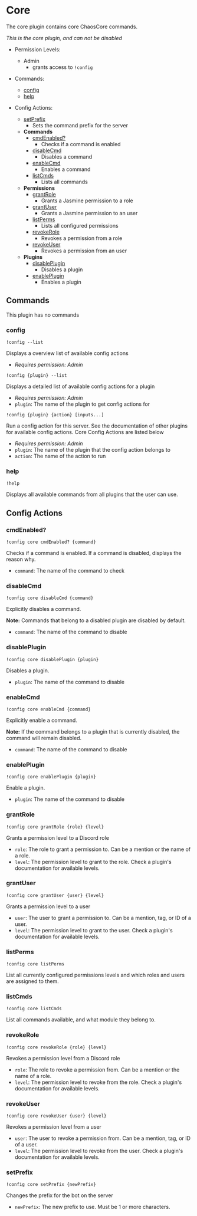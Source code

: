 # Core
The core plugin contains core ChaosCore commands.

*This is the core plugin, and can not be disabled*

- Permission Levels:
    - Admin
        - grants access to `!config`

- Commands:
    - [config](#config)
    - [help](#help)
    
- Config Actions:
    - [setPrefix](#setprefix)
        - Sets the command prefix for the server
    - **Commands**
        - [cmdEnabled?](#cmdenabled)
            - Checks if a command is enabled
        - [disableCmd](#disablecmd)
            - Disables a command
        - [enableCmd](#enablecmd)
            - Enables a command
        - [listCmds](#listcmds)
            - Lists all commands
    - **Permissions**
        - [grantRole](#grantrole)
            - Grants a Jasmine permission to a role
        - [grantUser](#grantuser)
            - Grants a Jasmine permission to an user
        - [listPerms](#listperms)
            - Lists all configured permissions
        - [revokeRole](#revokerole)
            - Revokes a permission from a role
        - [revokeUser](#revokeuser)
            - Revokes a permission from an user
    - **Plugins**
        - [disablePlugin](#disableplugin)
            - Disables a plugin
        - [enablePlugin](#enableplugin)
            - Enables a plugin

## Commands

This plugin has no commands

### config
```
!config --list
```
Displays a overview list of available config actions

* *Requires permission: Admin*

```
!config {plugin} --list
```
Displays a detailed list of available config actions for a plugin

* *Requires permission: Admin*
* `plugin`: The name of the plugin to get config actions for

```
!config {plugin} {action} [inputs...]
```
Run a config action for this server. See the documentation of other plugins for available config actions.
Core Config Actions are listed below

* *Requires permission: Admin*
* `plugin`: The name of the plugin that the config action belongs to
* `action`: The name of the action to run

### help
```
!help
```
Displays all available commands from all plugins that the user can use.

## Config Actions

### cmdEnabled?
```
!config core cmdEnabled? {command}
```
Checks if a command is enabled. If a command is disabled, displays the reason why.

* `command`: The name of the command to check

### disableCmd
```
!config core disableCmd {command}
```
Explicitly disables a command.

**Note:** Commands that belong to a disabled plugin are 
disabled by default.

* `command`: The name of the command to disable

### disablePlugin
```
!config core disablePlugin {plugin}
```
Disables a plugin.

* `plugin`: The name of the command to disable

### enableCmd
```
!config core enableCmd {command}
```
Explicitly enable a command.

**Note:** If the command belongs to a plugin that is currently disabled, the command will remain disabled. 

* `command`: The name of the command to disable

### enablePlugin
```
!config core enablePlugin {plugin}
```
Enable a plugin.

* `plugin`: The name of the command to disable

### grantRole
```
!config core grantRole {role} {level}
```
Grants a permission level to a Discord role

- `role`: The role to grant a permission to. Can be a mention or the name of a 
  role.
- `level`: The permission level to grant to the role. Check a plugin's 
  documentation for available levels.

### grantUser
```
!config core grantUser {user} {level}
```
Grants a permission level to a user

- `user`: The user to grant a permission to. Can be a mention, tag, or ID of a 
  user.
- `level`: The permission level to grant to the user. Check a plugin's 
  documentation for available levels.

### listPerms
```
!config core listPerms
```
List all currently configured permissions levels and which roles and users are assigned to them.

### listCmds
```
!config core listCmds
```
List all commands available, and what module they belong to.

### revokeRole
```
!config core revokeRole {role} {level}
```
Revokes a permission level from a Discord role

- `role`: The role to revoke a permission from. Can be a mention or the name of a role.
- `level`: The permission level to revoke from the role. Check a plugin's documentation for available levels.

### revokeUser
```
!config core revokeUser {user} {level}
```
Revokes a permission level from a user

- `user`: The user to revoke a permission from. Can be a mention, tag, or ID of a user.
- `level`: The permission level to revoke from the user. Check a plugin's documentation for available levels.

### setPrefix
```
!config core setPrefix {newPrefix}
```
Changes the prefix for the bot on the server

* `newPrefix`: The new prefix to use. Must be 1 or more characters.
